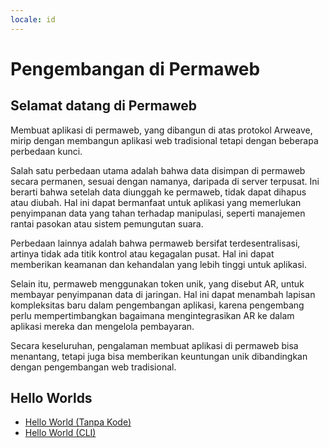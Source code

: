 ```yaml
---
locale: id
---
```


# Pengembangan di Permaweb

## Selamat datang di Permaweb

Membuat aplikasi di permaweb, yang dibangun di atas protokol Arweave, mirip dengan membangun aplikasi web tradisional tetapi dengan beberapa perbedaan kunci.

Salah satu perbedaan utama adalah bahwa data disimpan di permaweb secara permanen, sesuai dengan namanya, daripada di server terpusat. Ini berarti bahwa setelah data diunggah ke permaweb, tidak dapat dihapus atau diubah. Hal ini dapat bermanfaat untuk aplikasi yang memerlukan penyimpanan data yang tahan terhadap manipulasi, seperti manajemen rantai pasokan atau sistem pemungutan suara.

Perbedaan lainnya adalah bahwa permaweb bersifat terdesentralisasi, artinya tidak ada titik kontrol atau kegagalan pusat. Hal ini dapat memberikan keamanan dan kehandalan yang lebih tinggi untuk aplikasi.

Selain itu, permaweb menggunakan token unik, yang disebut AR, untuk membayar penyimpanan data di jaringan. Hal ini dapat menambah lapisan kompleksitas baru dalam pengembangan aplikasi, karena pengembang perlu mempertimbangkan bagaimana mengintegrasikan AR ke dalam aplikasi mereka dan mengelola pembayaran.

Secara keseluruhan, pengalaman membuat aplikasi di permaweb bisa menantang, tetapi juga bisa memberikan keuntungan unik dibandingkan dengan pengembangan web tradisional.

## Hello Worlds

* [Hello World (Tanpa Kode)](./quick-starts/hw-no-code.md)
* [Hello World (CLI)](./quick-starts/hw-cli.md)